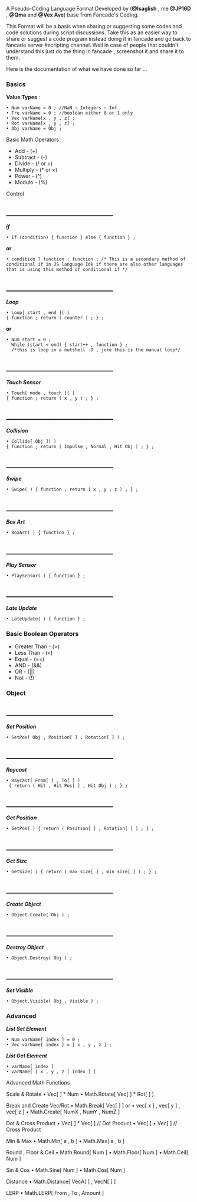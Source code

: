A Pseudo-Coding Language Format Developed by (**@Isaglish** , me **@JP16D** , **@Qma** and **@Vex Ave**) base from Fancade's Coding. 

This Format will be a basis when sharing or suggesting some codes and code solutions during script discussions. Take this as an easier way to share or suggest a code program instead doing it in fancade and go back to fancade server #scripting channel. Well in case of people that couldn't understand this just do the thing in fancade , screenshot it and share it to them.

Here is the documentation of what we have done so far ...

### Basics

 **Value Types** :
```
• Num varName = 0 ; //NaN ~ Integers ~ Inf
• Tru varName = 0 ; //boolean either 0 or 1 only
• Vec varName[x , y , z] ;
• Rot varName[x , y , z] ;
• Obj varName = Obj ; 
```

Basic Math Operators

- Add      - (+)
- Subtract - (-)
- Divide   - (/ or ÷)
- Multiply - (* or ×)
- Power    - (^)
- Modulo   - (%)






Control

## _____________________________
***if***
```
• If (condition) { function } else { function } ;
```
 **or**
```
• condition ? function : function ; /* This is a secondary method of conditional if in JS language Idk if there are also other languages that is using this method of conditional if */
```





## _____________________________
***Loop***
```
• Loop[ start , end ]( ) 
{ function ; return ( counter ) ; } ;
```
**or**
```
• Num start = 0 ;
  While (start < end) { start++ , function } ; 
  /*this is loop in a nutshell :D , joke this is the manual loop*/
```
## _____________________________
***Touch Sensor***
```
• Touch[ mode , touch ]( ) 
{ function ; return ( x , y ) ; } ;
```
## _____________________________
***Collision***
```
• Collide[ Obj ]( )
{ function ; return ( Impulse , Normal , Hit Obj ) ; } ;
```
## _____________________________
***Swipe***
```
• Swipe( ) { function ; return ( x , y , z ) ; } ;
```
## _____________________________
***Box Art***
```
• BoxArt( ) { function } ;
```
## _____________________________
***Play Sensor***
```
• PlaySensor( ) { function } ;
```
## _____________________________
***Late Update***
```
• LateUpdate( ) { function } ;
```


### Basic Boolean Operators
- Greater Than - (>)
- Less Than    - (<)
- Equal        - (==)
- AND          - (&&)
- OR           - (\|\|)
- Not          - (!)

### Object
## _____________________________
***Set Position***
```
• SetPos( Obj , Position[ ] , Rotation[ ] ) ;
```
## _____________________________
***Raycast***
```
• Raycast( From[ ] , To[ ] )
 { return ( Hit , Hit Pos[ ] , Hit Obj ) ; } ;
 ```
## _____________________________
***Get Position***
```
• GetPos( ) { return ( Position[ ] , Rotation[ ] ) ; } ;
```
## _____________________________
***Get Size***
```
• GetSize( ) { return ( max size[ ] , min size[ ] ) ; } ;
```
## _____________________________
***Create Object***
```
• Object.Create( Obj ) ;
```
## _____________________________
***Destroy Object***
```
• Object.Destroy( Obj ) ;
```
## _____________________________
***Set Visible***
```
• Object.Visible( Obj , Visible ) ;
```






### Advanced

***List Set Element***
```
• Num varName[ index ] = 0 ;
• Vec varName[ index ] = [ x , y , z ] ;
```
***List Get Element***
```
• varName[ index ] 
• varName[ [ x , y , z [ index ] ]
```
Advanced Math Functions

Scale & Rotate
•  Vec[ ] * Num 
• Math.Rotate[ Vec[ ] * Rot[ ] ]


Break and Create Vec/Rot
• Math.Break[ Vec[ ] ]
or
• vec[ x ] , vec[ y ] , vec[ z ]
• Math.Create[ NumX , NumY , NumZ ]

Dot & Cross Product
• Vec[ ] ° Vec[ ] // Dot Product
• Vec[ ] • Vec[ ] // Cross Product

Min & Max
• Math.Min[ a , b ]
• Math.Max[ a , b ]



Round , Floor & Ceil
• Math.Round[ Num ]
• Math.Floor[ Num ]
• Math.Ceil[ Num ]

Sin & Cos
• Math.Sine[ Num ]
• Math.Cos[ Num ]

Distance
• Math.Distance[ VecA[ ] , VecN[ ] ]

LERP
• Math.LERP[ From , To , Amount ]
